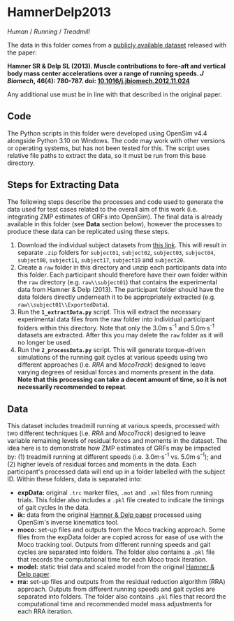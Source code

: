 # HamnerDelp2013

*Human* / *Running* / *Treadmill*

The data in this folder comes from a [publicly available dataset](https://simtk.org/projects/nmbl_running) released with the paper:

**Hamner SR & Delp SL (2013). Muscle contributions to fore-aft and vertical body mass center accelerations over a range of running speeds. *J Biomech*, 46(4): 780-787. doi: [10.1016/j.jbiomech.2012.11.024](https://doi.org/10.1016/j.jbiomech.2012.11.024)** 

Any additional use must be in line with that described in the original paper.

## Code

The Python scripts in this folder were developed using OpenSim v4.4 alongside Python 3.10 on Windows. The code may work with other versions or operating systems, but has not been tested for this. The script uses relative file paths to extract the data, so it must be run from this base directory.

## Steps for Extracting Data

The following steps describe the processes and code used to generate the data used for test cases related to the overall aim of this work (i.e. integrating ZMP estimates of GRFs into OpenSim). The final data is already available in this folder (see **Data** section below), however the processes to produce these data can be replicated using these steps.

1. Download the individual subject datasets from [this link](https://simtk.org/projects/nmbl_running). This will result in separate `.zip` folders for `subject01`, `subject02`, `subject03`, `subject04`, `subject08`, `subject11`, `subject17`, `subject19` and `subject20`.
2. Create a `raw` folder in this directory and unzip each participants data into this folder. Each participant should therefore have their own folder within the `raw` directory (e.g. `raw\\subject01`) that contains the experimental data from Hamner & Delp (2013). The participant folder should have the data folders directly underneath it to be appropriately extracted (e.g. `raw\\subject01\\ExportedData`).
3. Run the **`1_extractData.py`** script. This will extract the necessary experimental data files from the raw folder into individual participant folders within this directory. Note that only the 3.0m·s<sup>-1</sup> and 5.0m·s<sup>-1</sup> datasets are extracted. After this you may delete the `raw` folder as it will no longer be used.
4. Run the **`2_processData.py`** script. This will generate torque-driven simulations of the running gait cycles at various speeds using two different approaches (i.e. *RRA* and *MocoTrack*) designed to leave varying degrees of residual forces and moments present in the data. **Note that this processing can take a decent amount of time, so it is not necessarily recommended to repeat**.

## Data

This dataset includes treadmill running at various speeds, processed with two different techniques (i.e. *RRA* and *MocoTrack*) designed to leave variable remaining levels of residual forces and moments in the dataset. The idea here is to demonstrate how ZMP estimates of GRFs may be impacted by: (1) treadmill running at different speeds (i.e. 3.0m·s<sup>-1</sup> vs. 5.0m·s<sup>-1</sup>); and (2) higher levels of residual forces and moments in the data. Each participant's processed data will end up in a folder labelled with the subject ID. Within these folders, data is separated into:

- **expData:** original `.trc` marker files, `.mot` and `.xml` files from running trials. This folder also includes a `.pkl` file created to indicate the timings of gait cycles in the data.
- **ik:** data from the original [Hamner & Delp paper](https://doi.org/10.1016/j.jbiomech.2012.11.024) processed using OpenSim's inverse kinematics tool.
- **moco:** set-up files and outputs from the Moco tracking approach. Some files from the expData folder are copied across for ease of use with the Moco tracking tool. Outputs from different running speeds and gait cycles are separated into folders. The folder also contains a `.pkl` file that records the computational time for each Moco track iteration.
- **model:** static trial data and scaled model from the original [Hamner & Delp paper](https://doi.org/10.1016/j.jbiomech.2012.11.024).
- **rra:** set-up files and outputs from the residual reduction algorithm (RRA) approach. Outputs from different running speeds and gait cycles are separated into folders. The folder also contains `.pkl` files that record the computational time and recommended model mass adjustments for each RRA iteration.